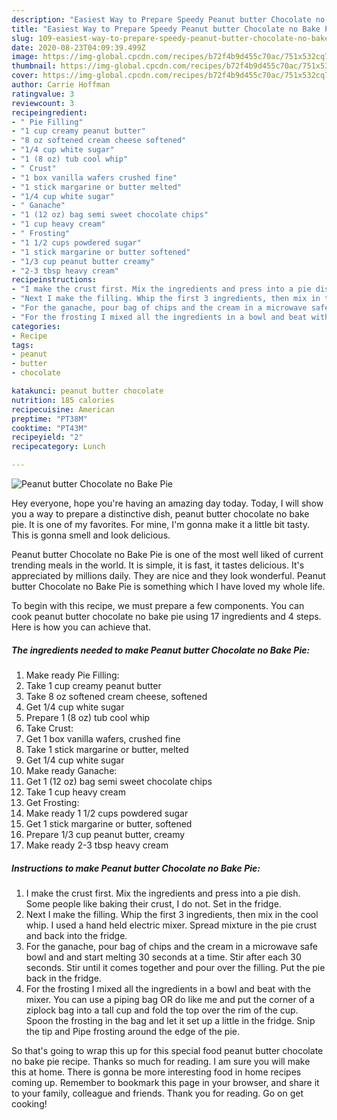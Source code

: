 ```yaml
---
description: "Easiest Way to Prepare Speedy Peanut butter Chocolate no Bake Pie"
title: "Easiest Way to Prepare Speedy Peanut butter Chocolate no Bake Pie"
slug: 109-easiest-way-to-prepare-speedy-peanut-butter-chocolate-no-bake-pie
date: 2020-08-23T04:09:39.499Z
image: https://img-global.cpcdn.com/recipes/b72f4b9d455c70ac/751x532cq70/peanut-butter-chocolate-no-bake-pie-recipe-main-photo.jpg
thumbnail: https://img-global.cpcdn.com/recipes/b72f4b9d455c70ac/751x532cq70/peanut-butter-chocolate-no-bake-pie-recipe-main-photo.jpg
cover: https://img-global.cpcdn.com/recipes/b72f4b9d455c70ac/751x532cq70/peanut-butter-chocolate-no-bake-pie-recipe-main-photo.jpg
author: Carrie Hoffman
ratingvalue: 3
reviewcount: 3
recipeingredient:
- " Pie Filling"
- "1 cup creamy peanut butter"
- "8 oz softened cream cheese softened"
- "1/4 cup white sugar"
- "1 (8 oz) tub cool whip"
- " Crust"
- "1 box vanilla wafers crushed fine"
- "1 stick margarine or butter melted"
- "1/4 cup white sugar"
- " Ganache"
- "1 (12 oz) bag semi sweet chocolate chips"
- "1 cup heavy cream"
- " Frosting"
- "1 1/2 cups powdered sugar"
- "1 stick margarine or butter softened"
- "1/3 cup peanut butter creamy"
- "2-3 tbsp heavy cream"
recipeinstructions:
- "I make the crust first. Mix the ingredients and press into a pie dish. Some people like baking their crust, I do not. Set in the fridge."
- "Next I make the filling. Whip the first 3 ingredients, then mix in the cool whip. I used a hand held electric mixer. Spread mixture in the pie crust and back into the fridge."
- "For the ganache, pour bag of chips and the cream in a microwave safe bowl and and start melting 30 seconds at a time. Stir after each 30 seconds. Stir until it comes together and pour over the filling. Put the pie back in the fridge."
- "For the frosting I mixed all the ingredients in a bowl and beat with the mixer. You can use a piping bag OR do like me and put the corner of a ziplock bag into a tall cup and fold the top over the rim of the cup. Spoon the frosting in the bag and let it set up a little in the fridge. Snip the tip and Pipe frosting around the edge of the pie."
categories:
- Recipe
tags:
- peanut
- butter
- chocolate

katakunci: peanut butter chocolate 
nutrition: 185 calories
recipecuisine: American
preptime: "PT38M"
cooktime: "PT43M"
recipeyield: "2"
recipecategory: Lunch

---
```



![Peanut butter Chocolate no Bake Pie](https://img-global.cpcdn.com/recipes/b72f4b9d455c70ac/751x532cq70/peanut-butter-chocolate-no-bake-pie-recipe-main-photo.jpg)

Hey everyone, hope you're having an amazing day today. Today, I will show you a way to prepare a distinctive dish, peanut butter chocolate no bake pie. It is one of my favorites. For mine, I'm gonna make it a little bit tasty. This is gonna smell and look delicious.



Peanut butter Chocolate no Bake Pie is one of the most well liked of current trending meals in the world. It is simple, it is fast, it tastes delicious. It's appreciated by millions daily. They are nice and they look wonderful. Peanut butter Chocolate no Bake Pie is something which I have loved my whole life.


To begin with this recipe, we must prepare a few components. You can cook peanut butter chocolate no bake pie using 17 ingredients and 4 steps. Here is how you can achieve that.

<!--inarticleads1-->

##### The ingredients needed to make Peanut butter Chocolate no Bake Pie:

1. Make ready  Pie Filling:
1. Take 1 cup creamy peanut butter
1. Take 8 oz softened cream cheese, softened
1. Get 1/4 cup white sugar
1. Prepare 1 (8 oz) tub cool whip
1. Take  Crust:
1. Get 1 box vanilla wafers, crushed fine
1. Take 1 stick margarine or butter, melted
1. Get 1/4 cup white sugar
1. Make ready  Ganache:
1. Get 1 (12 oz) bag semi sweet chocolate chips
1. Take 1 cup heavy cream
1. Get  Frosting:
1. Make ready 1 1/2 cups powdered sugar
1. Get 1 stick margarine or butter, softened
1. Prepare 1/3 cup peanut butter, creamy
1. Make ready 2-3 tbsp heavy cream




<!--inarticleads2-->

##### Instructions to make Peanut butter Chocolate no Bake Pie:

1. I make the crust first. Mix the ingredients and press into a pie dish. Some people like baking their crust, I do not. Set in the fridge.
1. Next I make the filling. Whip the first 3 ingredients, then mix in the cool whip. I used a hand held electric mixer. Spread mixture in the pie crust and back into the fridge.
1. For the ganache, pour bag of chips and the cream in a microwave safe bowl and and start melting 30 seconds at a time. Stir after each 30 seconds. Stir until it comes together and pour over the filling. Put the pie back in the fridge.
1. For the frosting I mixed all the ingredients in a bowl and beat with the mixer. You can use a piping bag OR do like me and put the corner of a ziplock bag into a tall cup and fold the top over the rim of the cup. Spoon the frosting in the bag and let it set up a little in the fridge. Snip the tip and Pipe frosting around the edge of the pie.




So that's going to wrap this up for this special food peanut butter chocolate no bake pie recipe. Thanks so much for reading. I am sure you will make this at home. There is gonna be more interesting food in home recipes coming up. Remember to bookmark this page in your browser, and share it to your family, colleague and friends. Thank you for reading. Go on get cooking!
